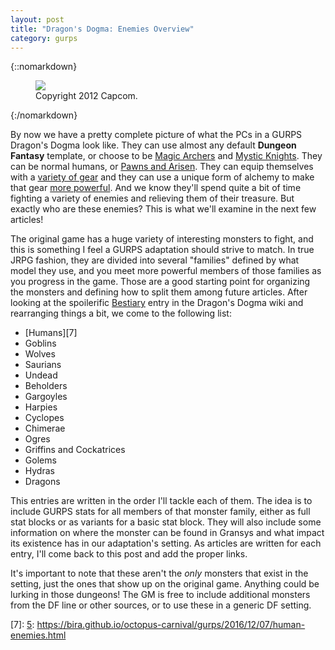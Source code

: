 ```yaml
---
layout: post
title: "Dragon's Dogma: Enemies Overview"
category: gurps
---
```


{::nomarkdown}
<figure>
  <img src="{{ "/assets/DDENEMIES.jpg" | absolute_url }}"/>
  <figcaption>Copyright 2012 Capcom.</figcaption>
</figure>
{:/nomarkdown}

By now we have a pretty complete picture of what the PCs in a GURPS Dragon's
Dogma look like. They can use almost any default **Dungeon Fantasy** template,
or choose to be [Magic Archers][1] and [Mystic Knights][2]. They can be normal
humans, or [Pawns and Arisen][3]. They can equip themselves with
a [variety of gear][4] and they can use a unique form of alchemy to make that
gear [more powerful][5]. And we know they'll spend quite a bit of time fighting
a variety of enemies and relieving them of their treasure. But exactly who are
these enemies? This is what we'll examine in the next few articles!

The original game has a huge variety of interesting monsters to fight, and this
is something I feel a GURPS adaptation should strive to match. In true JRPG
fashion, they are divided into several "families" defined by what model they
use, and you meet more powerful members of those families as you progress in the
game. Those are a good starting point for organizing the monsters and defining
how to split them among future articles. After looking at the spoilerific
[Bestiary][6] entry in the Dragon's Dogma wiki and rearranging things a bit, we
come to the following list:

- [Humans][7]
- Goblins
- Wolves
- Saurians
- Undead
- Beholders
- Gargoyles
- Harpies
- Cyclopes
- Chimerae
- Ogres
- Griffins and Cockatrices
- Golems
- Hydras
- Dragons

This entries are written in the order I'll tackle each of them. The idea is to
include GURPS stats for all members of that monster family, either as full stat
blocks or as variants for a basic stat block. They will also include some
information on where the monster can be found in Gransys and what impact its
existence has in our adaptation's setting. As articles are written for each
entry, I'll come back to this post and add the proper links.

It's important to note that these aren't the _only_ monsters that exist in the
setting, just the ones that show up on the original game. Anything could be
lurking in those dungeons! The GM is free to include additional monsters from
the DF line or other sources, or to use these in a generic DF setting.

[1]: https://bira.github.io/octopus-carnival/gurps/2016/10/19/characters-magic-archer.html
[2]: https://bira.github.io/octopus-carnival/gurps/2016/10/20/characters-mystic-knight.html
[3]: https://bira.github.io/octopus-carnival/gurps/2016/10/21/racial-templates.html
[4]: https://bira.github.io/octopus-carnival/gurps/2016/11/22/equipment-part-1.html
[5]: https://bira.github.io/octopus-carnival/gurps/2016/11/25/equipment-part-2.html
[6]: http://dragonsdogma.wikia.com/wiki/Bestiary

[7]: [5]: https://bira.github.io/octopus-carnival/gurps/2016/12/07/human-enemies.html
